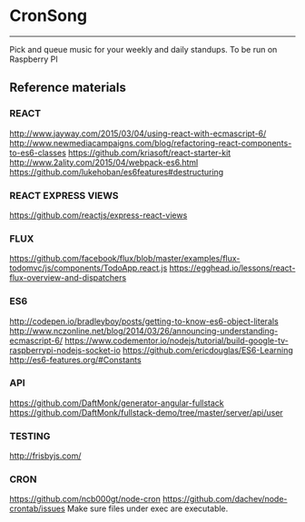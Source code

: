 # CronSong
-------------

Pick and queue music for your weekly and daily standups. To be run on Raspberry PI

## Reference materials



### REACT
http://www.jayway.com/2015/03/04/using-react-with-ecmascript-6/
http://www.newmediacampaigns.com/blog/refactoring-react-components-to-es6-classes
https://github.com/kriasoft/react-starter-kit
http://www.2ality.com/2015/04/webpack-es6.html
https://github.com/lukehoban/es6features#destructuring

### REACT EXPRESS VIEWS
https://github.com/reactjs/express-react-views

### FLUX
https://github.com/facebook/flux/blob/master/examples/flux-todomvc/js/components/TodoApp.react.js
https://egghead.io/lessons/react-flux-overview-and-dispatchers

### ES6
http://codepen.io/bradleyboy/posts/getting-to-know-es6-object-literals
http://www.nczonline.net/blog/2014/03/26/announcing-understanding-ecmascript-6/
https://www.codementor.io/nodejs/tutorial/build-google-tv-raspberrypi-nodejs-socket-io
https://github.com/ericdouglas/ES6-Learning
http://es6-features.org/#Constants

### API
https://github.com/DaftMonk/generator-angular-fullstack
https://github.com/DaftMonk/fullstack-demo/tree/master/server/api/user

### TESTING
http://frisbyjs.com/

### CRON
https://github.com/ncb000gt/node-cron
https://github.com/dachev/node-crontab/issues
Make sure files under exec are executable.
